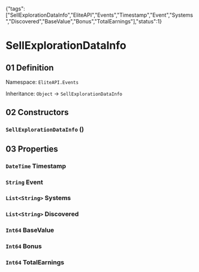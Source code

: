 {"tags":["SellExplorationDataInfo","EliteAPI","Events","Timestamp","Event","Systems","Discovered","BaseValue","Bonus","TotalEarnings"],"status":1}

# SellExplorationDataInfo

## 01 Definition

Namespace: `EliteAPI.Events`

Inheritance: `Object` → `SellExplorationDataInfo`

## 02 Constructors

### `SellExplorationDataInfo` ()

## 03 Properties

### `DateTime` Timestamp

### `String` Event

### `List<String>` Systems

### `List<String>` Discovered

### `Int64` BaseValue

### `Int64` Bonus

### `Int64` TotalEarnings

